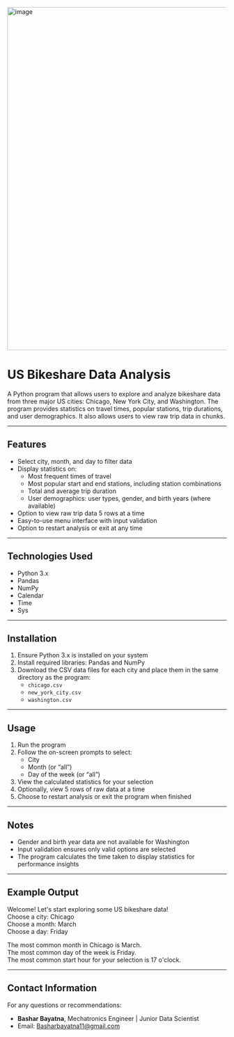 <img width="1400" height="788" alt="image" src="https://github.com/user-attachments/assets/488168c7-ba47-410c-a22a-e0696d8724e6" />






# US Bikeshare Data Analysis

A Python program that allows users to explore and analyze bikeshare data from three major US cities: Chicago, New York City, and Washington. The program provides statistics on travel times, popular stations, trip durations, and user demographics. It also allows users to view raw trip data in chunks.

---

## Features

- Select city, month, and day to filter data
- Display statistics on:
  - Most frequent times of travel
  - Most popular start and end stations, including station combinations
  - Total and average trip duration
  - User demographics: user types, gender, and birth years (where available)
- Option to view raw trip data 5 rows at a time
- Easy-to-use menu interface with input validation
- Option to restart analysis or exit at any time

---

## Technologies Used

- Python 3.x
- Pandas
- NumPy
- Calendar
- Time
- Sys

---

## Installation

1. Ensure Python 3.x is installed on your system  
2. Install required libraries: Pandas and NumPy  
3. Download the CSV data files for each city and place them in the same directory as the program:
   - `chicago.csv`
   - `new_york_city.csv`
   - `washington.csv`

---

## Usage

1. Run the program  
2. Follow the on-screen prompts to select:
   - City
   - Month (or “all”)
   - Day of the week (or “all”)  
3. View the calculated statistics for your selection  
4. Optionally, view 5 rows of raw data at a time  
5. Choose to restart analysis or exit the program when finished

---

## Notes

- Gender and birth year data are not available for Washington  
- Input validation ensures only valid options are selected  
- The program calculates the time taken to display statistics for performance insights

---

## Example Output

Welcome! Let's start exploring some US bikeshare data!  
Choose a city: Chicago  
Choose a month: March  
Choose a day: Friday  

The most common month in Chicago is March.  
The most common day of the week is Friday.  
The most common start hour for your selection is 17 o'clock.  

---

##  Contact Information
For any questions or recommendations:  
- **Bashar Bayatna**, Mechatronics Engineer | Junior Data Scientist  
- Email: [Basharbayatna11@gmail.com](mailto:Basharbayatna11@gmail.com)

